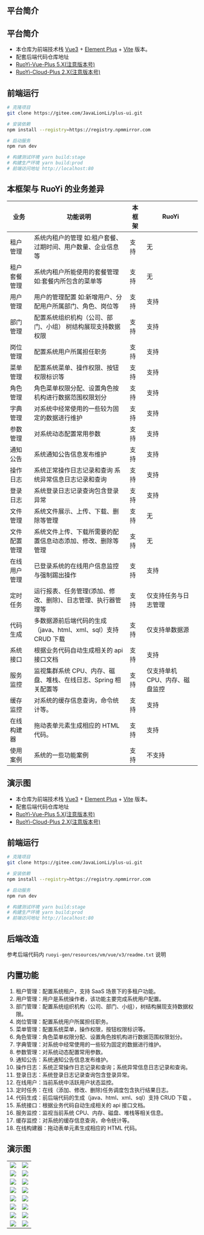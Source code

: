 ## 平台简介

## 平台简介

- 本仓库为前端技术栈 [Vue3](https://v3.cn.vuejs.org) + [Element Plus](https://element-plus.org/zh-CN) + [Vite](https://cn.vitejs.dev) 版本。
- 配套后端代码仓库地址
- [RuoYi-Vue-Plus 5.X(注意版本号)](https://gitee.com/dromara/RuoYi-Vue-Plus)
- [RuoYi-Cloud-Plus 2.X(注意版本号)](https://gitee.com/dromara/RuoYi-Cloud-Plus)

## 前端运行

```bash
# 克隆项目
git clone https://gitee.com/JavaLionLi/plus-ui.git

# 安装依赖
npm install --registry=https://registry.npmmirror.com

# 启动服务
npm run dev

# 构建测试环境 yarn build:stage
# 构建生产环境 yarn build:prod
# 前端访问地址 http://localhost:80
```

## 本框架与 RuoYi 的业务差异

| 业务         | 功能说明                                                        | 本框架 | RuoYi                          |
| ------------ | --------------------------------------------------------------- | ------ | ------------------------------ |
| 租户管理     | 系统内租户的管理 如:租户套餐、过期时间、用户数量、企业信息等    | 支持   | 无                             |
| 租户套餐管理 | 系统内租户所能使用的套餐管理 如:套餐内所包含的菜单等            | 支持   | 无                             |
| 用户管理     | 用户的管理配置 如:新增用户、分配用户所属部门、角色、岗位等      | 支持   | 支持                           |
| 部门管理     | 配置系统组织机构（公司、部门、小组） 树结构展现支持数据权限     | 支持   | 支持                           |
| 岗位管理     | 配置系统用户所属担任职务                                        | 支持   | 支持                           |
| 菜单管理     | 配置系统菜单、操作权限、按钮权限标识等                          | 支持   | 支持                           |
| 角色管理     | 角色菜单权限分配、设置角色按机构进行数据范围权限划分            | 支持   | 支持                           |
| 字典管理     | 对系统中经常使用的一些较为固定的数据进行维护                    | 支持   | 支持                           |
| 参数管理     | 对系统动态配置常用参数                                          | 支持   | 支持                           |
| 通知公告     | 系统通知公告信息发布维护                                        | 支持   | 支持                           |
| 操作日志     | 系统正常操作日志记录和查询 系统异常信息日志记录和查询           | 支持   | 支持                           |
| 登录日志     | 系统登录日志记录查询包含登录异常                                | 支持   | 支持                           |
| 文件管理     | 系统文件展示、上传、下载、删除等管理                            | 支持   | 无                             |
| 文件配置管理 | 系统文件上传、下载所需要的配置信息动态添加、修改、删除等管理    | 支持   | 无                             |
| 在线用户管理 | 已登录系统的在线用户信息监控与强制踢出操作                      | 支持   | 支持                           |
| 定时任务     | 运行报表、任务管理(添加、修改、删除)、日志管理、执行器管理等    | 支持   | 仅支持任务与日志管理           |
| 代码生成     | 多数据源前后端代码的生成（java、html、xml、sql）支持 CRUD 下载  | 支持   | 仅支持单数据源                 |
| 系统接口     | 根据业务代码自动生成相关的 api 接口文档                         | 支持   | 支持                           |
| 服务监控     | 监视集群系统 CPU、内存、磁盘、堆栈、在线日志、Spring 相关配置等 | 支持   | 仅支持单机 CPU、内存、磁盘监控 |
| 缓存监控     | 对系统的缓存信息查询，命令统计等。                              | 支持   | 支持                           |
| 在线构建器   | 拖动表单元素生成相应的 HTML 代码。                              | 支持   | 支持                           |
| 使用案例     | 系统的一些功能案例                                              | 支持   | 不支持                         |

## 演示图

- 本仓库为前端技术栈 [Vue3](https://v3.cn.vuejs.org) + [Element Plus](https://element-plus.org/zh-CN) + [Vite](https://cn.vitejs.dev) 版本。
- 配套后端代码仓库地址
- [RuoYi-Vue-Plus 5.X(注意版本号)](https://gitee.com/dromara/RuoYi-Vue-Plus)
- [RuoYi-Cloud-Plus 2.X(注意版本号)](https://gitee.com/dromara/RuoYi-Cloud-Plus)

## 前端运行

```bash
# 克隆项目
git clone https://gitee.com/JavaLionLi/plus-ui.git

# 安装依赖
npm install --registry=https://registry.npmmirror.com

# 启动服务
npm run dev

# 构建测试环境 yarn build:stage
# 构建生产环境 yarn build:prod
# 前端访问地址 http://localhost:80
```

## 后端改造

参考后端代码内 `ruoyi-gen/resources/vm/vue/v3/readme.txt` 说明

## 内置功能

1. 租户管理：配置系统租户，支持 SaaS 场景下的多租户功能。
2. 用户管理：用户是系统操作者，该功能主要完成系统用户配置。
3. 部门管理：配置系统组织机构（公司、部门、小组），树结构展现支持数据权限。
4. 岗位管理：配置系统用户所属担任职务。
5. 菜单管理：配置系统菜单，操作权限，按钮权限标识等。
6. 角色管理：角色菜单权限分配、设置角色按机构进行数据范围权限划分。
7. 字典管理：对系统中经常使用的一些较为固定的数据进行维护。
8. 参数管理：对系统动态配置常用参数。
9. 通知公告：系统通知公告信息发布维护。
10. 操作日志：系统正常操作日志记录和查询；系统异常信息日志记录和查询。
11. 登录日志：系统登录日志记录查询包含登录异常。
12. 在线用户：当前系统中活跃用户状态监控。
13. 定时任务：在线（添加、修改、删除)任务调度包含执行结果日志。
14. 代码生成：前后端代码的生成（java、html、xml、sql）支持 CRUD 下载 。
15. 系统接口：根据业务代码自动生成相关的 api 接口文档。
16. 服务监控：监视当前系统 CPU、内存、磁盘、堆栈等相关信息。
17. 缓存监控：对系统的缓存信息查询，命令统计等。
18. 在线构建器：拖动表单元素生成相应的 HTML 代码。

## 演示图

<table>
    <tr>
        <td><img src="https://oscimg.oschina.net/oscnet/cd1f90be5f2684f4560c9519c0f2a232ee8.jpg"/></td>
        <td><img src="https://oscimg.oschina.net/oscnet/1cbcf0e6f257c7d3a063c0e3f2ff989e4b3.jpg"/></td>
    </tr>
    <tr>
        <td><img src="https://oscimg.oschina.net/oscnet/up-8074972883b5ba0622e13246738ebba237a.png"/></td>
        <td><img src="https://oscimg.oschina.net/oscnet/up-9f88719cdfca9af2e58b352a20e23d43b12.png"/></td>
    </tr>
    <tr>
        <td><img src="https://oscimg.oschina.net/oscnet/up-39bf2584ec3a529b0d5a3b70d15c9b37646.png"/></td>
        <td><img src="https://oscimg.oschina.net/oscnet/up-936ec82d1f4872e1bc980927654b6007307.png"/></td>
    </tr>
	<tr>
        <td><img src="https://oscimg.oschina.net/oscnet/up-b2d62ceb95d2dd9b3fbe157bb70d26001e9.png"/></td>
        <td><img src="https://oscimg.oschina.net/oscnet/up-d67451d308b7a79ad6819723396f7c3d77a.png"/></td>
    </tr>	 
    <tr>
        <td><img src="https://oscimg.oschina.net/oscnet/5e8c387724954459291aafd5eb52b456f53.jpg"/></td>
        <td><img src="https://oscimg.oschina.net/oscnet/644e78da53c2e92a95dfda4f76e6d117c4b.jpg"/></td>
    </tr>
	<tr>
        <td><img src="https://oscimg.oschina.net/oscnet/up-8370a0d02977eebf6dbf854c8450293c937.png"/></td>
        <td><img src="https://oscimg.oschina.net/oscnet/up-49003ed83f60f633e7153609a53a2b644f7.png"/></td>
    </tr>
	<tr>
        <td><img src="https://oscimg.oschina.net/oscnet/up-d4fe726319ece268d4746602c39cffc0621.png"/></td>
        <td><img src="https://oscimg.oschina.net/oscnet/up-c195234bbcd30be6927f037a6755e6ab69c.png"/></td>
    </tr>
    <tr>
        <td><img src="https://oscimg.oschina.net/oscnet/b6115bc8c31de52951982e509930b20684a.jpg"/></td>
        <td><img src="https://oscimg.oschina.net/oscnet/up-5e4daac0bb59612c5038448acbcef235e3a.png"/></td>
    </tr>
</table>
